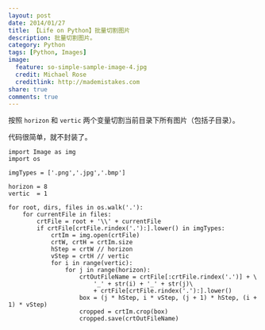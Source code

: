```yaml
---
layout: post
date: 2014/01/27
title: 【Life on Python】批量切割图片
description: 批量切割图片。
category: Python
tags: [Python, Images]
image:
  feature: so-simple-sample-image-4.jpg
  credit: Michael Rose
  creditlink: http://mademistakes.com
share: true
comments: true
---
```


按照 `horizon` 和 `vertic` 两个变量切割当前目录下所有图片（包括子目录）。

代码很简单，就不封装了。

    import Image as img
    import os

    imgTypes = ['.png','.jpg','.bmp']

    horizon = 8
    vertic  = 1

    for root, dirs, files in os.walk('.'):
        for currentFile in files:
            crtFile = root + '\\' + currentFile
            if crtFile[crtFile.rindex('.'):].lower() in imgTypes:
                crtIm = img.open(crtFile)
                crtW, crtH = crtIm.size
                hStep = crtW // horizon
                vStep = crtH // vertic
                for i in range(vertic):
                    for j in range(horizon):
                        crtOutFileName = crtFile[:crtFile.rindex('.')] + \
                            '_' + str(i) + '_' + str(j)\
                            + crtFile[crtFile.rindex('.'):].lower()
                        box = (j * hStep, i * vStep, (j + 1) * hStep, (i + 1) * vStep)
                        cropped = crtIm.crop(box)
                        cropped.save(crtOutFileName)
